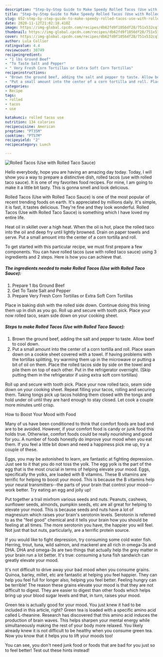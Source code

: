 ```yaml
---
description: "Step-by-Step Guide to Make Speedy Rolled Tacos (Use with Rolled Taco Sauce)"
title: "Step-by-Step Guide to Make Speedy Rolled Tacos (Use with Rolled Taco Sauce)"
slug: 652-step-by-step-guide-to-make-speedy-rolled-tacos-use-with-rolled-taco-sauce
date: 2020-11-12T21:02:18.410Z
image: https://img-global.cpcdn.com/recipes/db62fd9f1056df28/751x532cq70/rolled-tacos-use-with-rolled-taco-sauce-recipe-main-photo.jpg
thumbnail: https://img-global.cpcdn.com/recipes/db62fd9f1056df28/751x532cq70/rolled-tacos-use-with-rolled-taco-sauce-recipe-main-photo.jpg
cover: https://img-global.cpcdn.com/recipes/db62fd9f1056df28/751x532cq70/rolled-tacos-use-with-rolled-taco-sauce-recipe-main-photo.jpg
author: Lula Collier
ratingvalue: 4.4
reviewcount: 30749
recipeingredient:
- "1 lbs Ground Beef"
- "To Taste Salt and Pepper"
- " Very Fresh Corn Tortillas or Extra Soft Corn Tortillas"
recipeinstructions:
- "Brown the ground beef, adding the salt and pepper to taste. Allow beef to cool down."
- "Put a small amount into the center of a corn tortilla and roll. Place seam down on a cookie sheet covered with a towel. If having problems with the tortillas splitting, try warming them up in the microwave or putting a bit of oil on them. Place the rolled tacos side by side on the towel and pile them on top of each other. Put in the refrigerator overnight. (Skip putting them in the refrigerator if using extra soft corn tortillas)"
categories:
- Recipe
tags:
- rolled
- tacos
- use

katakunci: rolled tacos use 
nutrition: 134 calories
recipecuisine: American
preptime: "PT35M"
cooktime: "PT57M"
recipeyield: "2"
recipecategory: Lunch

---
```



![Rolled Tacos (Use with Rolled Taco Sauce)](https://img-global.cpcdn.com/recipes/db62fd9f1056df28/751x532cq70/rolled-tacos-use-with-rolled-taco-sauce-recipe-main-photo.jpg)

Hello everybody, hope you are having an amazing day today. Today, I will show you a way to prepare a distinctive dish, rolled tacos (use with rolled taco sauce). It is one of my favorites food recipes. For mine, I am going to make it a little bit tasty. This is gonna smell and look delicious.

Rolled Tacos (Use with Rolled Taco Sauce) is one of the most popular of recent trending foods on earth. It's appreciated by millions daily. It's simple, it is fast, it tastes delicious. They're fine and they look wonderful. Rolled Tacos (Use with Rolled Taco Sauce) is something which I have loved my entire life.

Heat oil in skillet over a high heat. When the oil is hot, place the rolled taco into the oil and deep fry until lightly browned. Drain on paper towels and serve. Put a small amount into the center of a corn tortilla and roll.


To get started with this particular recipe, we must first prepare a few components. You can have rolled tacos (use with rolled taco sauce) using 3 ingredients and 2 steps. Here is how you can achieve that.

<!--inarticleads1-->

##### The ingredients needed to make Rolled Tacos (Use with Rolled Taco Sauce):

1. Prepare 1 lbs Ground Beef
1. Get To Taste Salt and Pepper
1. Prepare  Very Fresh Corn Tortillas or Extra Soft Corn Tortillas


Place in baking dish with the rolled side down. Continue doing this lining them up in dish as you go. Roll up and secure with tooth pick. Place your now rolled taco, seam side down on your cooking sheet. 

<!--inarticleads2-->

##### Steps to make Rolled Tacos (Use with Rolled Taco Sauce):

1. Brown the ground beef, adding the salt and pepper to taste. Allow beef to cool down.
1. Put a small amount into the center of a corn tortilla and roll. Place seam down on a cookie sheet covered with a towel. If having problems with the tortillas splitting, try warming them up in the microwave or putting a bit of oil on them. Place the rolled tacos side by side on the towel and pile them on top of each other. Put in the refrigerator overnight. (Skip putting them in the refrigerator if using extra soft corn tortillas)


Roll up and secure with tooth pick. Place your now rolled taco, seam side down on your cooking sheet. Repeat filling your tacos, rolling and securing them. Taking tongs pick up tacos holding them closed with the tongs and hold under oil until they are hard enough to stay closed. Let cook a couple more minutes until crisp. 

How to Boost Your Mood with Food


Many of us have been conditioned to think that comfort foods are bad and are to be avoided. However, if your comfort food is candy or junk food this holds true. Otherwise, comfort foods could be really nourishing and good for you. A number of foods honestly do improve your mood when you eat them. If you feel a little bit down and need a happiness pick me up, try a couple of these.

Eggs, you may be astonished to learn, are fantastic at fighting depression. Just see to it that you do not toss the yolk. The egg yolk is the part of the egg that is the most crucial in terms of helping elevate your mood. Eggs, specifically the yolks, are loaded with B vitamins. These B vitamins are terrific for helping to boost your mood. This is because the B vitamins help your neural transmitters--the parts of your brain that control your mood--work better. Try eating an egg and jolly up!

Put together a trail mixfrom various seeds and nuts. Peanuts, cashews, sunflower seeds, almonds, pumpkin seeds, etc are all great for helping to elevate your mood. This is because seeds and nuts have a lot of magnesium which raises your brain's serotonin levels. Serotonin is referred to as the "feel good" chemical and it tells your brain how you should be feeling at all times. The more serotonin you have, the happier you will feel. Not just that but nuts, particularly, are a terrific protein source.

If you would like to fight depression, try consuming some cold water fish. Herring, trout, tuna, wild salmon, and mackerel are all rich in omega-3s and DHA. DHA and omega-3s are two things that actually help the grey matter in your brain run a lot better. It's true: consuming a tuna fish sandwich can greatly elevate your mood. 

It's not difficult to drive away your bad mood when you consume grains. Quinoa, barley, millet, etc are fantastic at helping you feel happier. They can help you feel full for longer also, helping you feel better. Feeling hungry can be terrible! The reason these grains elevate your mood is that they are not difficult to digest. They are easier to digest than other foods which helps bring up your blood sugar levels and that, in turn, raises your mood.

Green tea is actually good for your mood. You just knew it had to be included in this article, right? Green tea is loaded with a specific amino acid called L-theanine. Research has discovered that this amino acid induces the production of brain waves. This helps sharpen your mental energy while simultaneously making the rest of your body more relaxed. You likely already knew it is not difficult to be healthy when you consume green tea. Now you know that it helps you to lift your moods too!

You can see, you don't need junk food or foods that are bad for you just so to feel better! Test out  these hints  instead!

